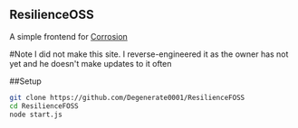 ## ResilienceOSS
A simple frontend for [Corrosion](https://github.com/titianiumnetwork-dev/corrosion)

#Note 
I did not make this site. I reverse-engineered it as the owner has not yet and he doesn't make updates to it often

##Setup
```sh
git clone https://github.com/Degenerate0001/ResilienceFOSS
cd ResilienceFOSS
node start.js
```

